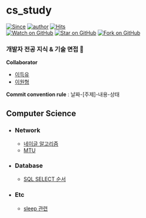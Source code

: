 # cs_study
[![Since](https://img.shields.io/badge/since-2025.01.12-333333.svg?style=flat-square)](https://gyoogle.github.io)
[![author](https://img.shields.io/badge/author-DeukYu-0066FF.svg?style=flat-square)](https://gyoogle.github.io)
[![Hits](https://hits.seeyoufarm.com/api/count/incr/badge.svg?url=https%3A%2F%2Fgithub.com%2FDeukYu%2Fcs_study&count_bg=%2379C83D&title_bg=%23555555&icon=&icon_color=%23E7E7E7&title=hits&edge_flat=false)](https://hits.seeyoufarm.com)   
[![Watch on GitHub](https://img.shields.io/github/watchers/DeukYu/cs_study.svg?style=social)](https://github.com/gyoogle/tech-interview-for-developer/watchers)
[![Star on GitHub](https://img.shields.io/github/stars/DeukYu/cs_study.svg?style=social)](https://github.com/gyoogle/tech-interview-for-developer/stargazers)
[![Fork on GitHub](https://img.shields.io/github/forks/DeukYu/cs_study.svg?style=social)](https://github.com/gyoogle/tech-interview-for-developer/network/members)   

### 개발자 전공 지식 &amp; 기술 면접 📖

**Collaborator**
- [이득유](https://github.com/DeukYu)
- [이원형](https://github.com/Upian)

**Commit convention rule** : 날짜-[주제]-내용-상태


## Computer Science

- ### Network
    - [네이글 알고리즘](https://github.com/DeukYu/cs_study/blob/main/Network/%EB%84%A4%EC%9D%B4%EA%B8%80%20%EC%95%8C%EA%B3%A0%EB%A6%AC%EC%A6%98.md)
    - [MTU](https://github.com/DeukYu/cs_study/blob/main/Network/MTU.md)

- ### Database
    - [SQL SELECT 순서](https://github.com/DeukYu/cs_study/blob/main/Database/SQL_SELECT_%EC%8B%A4%ED%96%89%EC%88%9C%EC%84%9C.md)

- ### Etc
    - [sleep 관련](https://github.com/DeukYu/cs_study/blob/main/Etc/Sleep(0)_vs_Sleep(1)_%EC%B0%A8%EC%9D%B4.md)